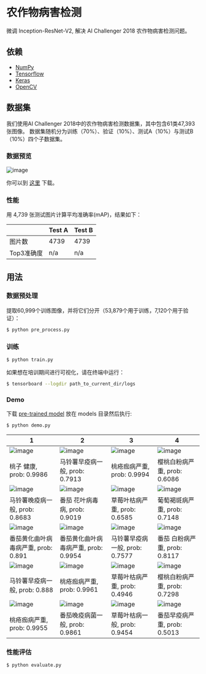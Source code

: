 # 农作物病害检测

微调 Inception-ResNet-V2, 解决 AI Challenger 2018 农作物病害检测问题。


## 依赖

- [NumPy](http://docs.scipy.org/doc/numpy-1.10.1/user/install.html)
- [Tensorflow](https://www.tensorflow.org/versions/r0.8/get_started/os_setup.html)
- [Keras](https://keras.io/#installation)
- [OpenCV](https://opencv-python-tutroals.readthedocs.io/en/latest/)

## 数据集

我们使用AI Challenger 2018中的农作物病害检测数据集，其中包含61类47,393张图像。 数据集随机分为训练（70%）、验证（10%）、测试A（10%）与测试B（10%）四个子数据集。

### 数据预览
 ![image](https://github.com/foamliu/Crop-Disease-Detection/raw/master/images/dataset.png)

你可以到 [这里](https://challenger.ai/dataset/pdd2018) 下载。

### 性能
用 4,739 张测试图片计算平均准确率(mAP)，结果如下：

| |Test A|Test B|
|---|---|---|
|图片数|4739|4739|
|Top3准确度|n/a|n/a|

## 用法

### 数据预处理
提取60,999个训练图像，并将它们分开（53,879个用于训练，7,120个用于验证）：
```bash
$ python pre_process.py
```

### 训练
```bash
$ python train.py
```

如果想在培训期间进行可视化，请在终端中运行：
```bash
$ tensorboard --logdir path_to_current_dir/logs
```

### Demo
下载 [pre-trained model](https://github.com/foamliu/Crop-Disease-Detection/releases/download/v1.0/model.11-0.6262.hdf5) 放在 models 目录然后执行:

```bash
$ python demo.py
```

1 | 2 | 3 | 4 |
|---|---|---|---|
|![image](https://github.com/foamliu/Crop-Disease-Detection/raw/master/images/0_out.png)  | ![image](https://github.com/foamliu/Crop-Disease-Detection/raw/master/images/1_out.png) | ![image](https://github.com/foamliu/Crop-Disease-Detection/raw/master/images/2_out.png)| ![image](https://github.com/foamliu/Crop-Disease-Detection/raw/master/images/3_out.png) |
|桃子  健康, prob: 0.9986|马铃薯早疫病一般, prob: 0.7913|桃疮痂病严重, prob: 0.9994|樱桃白粉病严重, prob: 0.6086|
|![image](https://github.com/foamliu/Crop-Disease-Detection/raw/master/images/4_out.png)  | ![image](https://github.com/foamliu/Crop-Disease-Detection/raw/master/images/5_out.png) | ![image](https://github.com/foamliu/Crop-Disease-Detection/raw/master/images/6_out.png)| ![image](https://github.com/foamliu/Crop-Disease-Detection/raw/master/images/7_out.png) |
|马铃薯晚疫病一般, prob: 0.8683|番茄 花叶病毒病, prob: 0.9019|草莓叶枯病严重, prob: 0.6585|葡萄褐斑病严重, prob: 0.7148|
|![image](https://github.com/foamliu/Crop-Disease-Detection/raw/master/images/8_out.png)  | ![image](https://github.com/foamliu/Crop-Disease-Detection/raw/master/images/9_out.png) |![image](https://github.com/foamliu/Crop-Disease-Detection/raw/master/images/10_out.png) | ![image](https://github.com/foamliu/Crop-Disease-Detection/raw/master/images/11_out.png)|
|番茄黄化曲叶病毒病严重, prob: 0.891|番茄黄化曲叶病毒病严重, prob: 0.9954|马铃薯早疫病一般, prob: 0.7577|番茄 白粉病严重, prob: 0.8117|
|![image](https://github.com/foamliu/Crop-Disease-Detection/raw/master/images/12_out.png)  | ![image](https://github.com/foamliu/Crop-Disease-Detection/raw/master/images/13_out.png) |![image](https://github.com/foamliu/Crop-Disease-Detection/raw/master/images/14_out.png)| ![image](https://github.com/foamliu/Crop-Disease-Detection/raw/master/images/15_out.png)|
|马铃薯早疫病一般, prob: 0.888|桃疮痂病严重, prob: 0.9961|草莓叶枯病严重, prob: 0.4946|樱桃白粉病严重, prob: 0.7298|
|![image](https://github.com/foamliu/Crop-Disease-Detection/raw/master/images/16_out.png) | ![image](https://github.com/foamliu/Crop-Disease-Detection/raw/master/images/17_out.png) | ![image](https://github.com/foamliu/Crop-Disease-Detection/raw/master/images/18_out.png) | ![image](https://github.com/foamliu/Crop-Disease-Detection/raw/master/images/19_out.png) |
|桃疮痂病严重, prob: 0.9955|番茄晚疫病菌一般, prob: 0.9861|草莓叶枯病一般, prob: 0.9454|番茄早疫病严重, prob: 0.5013|


### 性能评估
```bash
$ python evaluate.py
```
